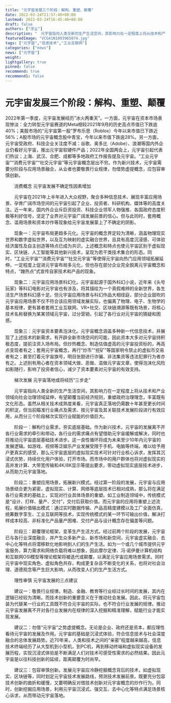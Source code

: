 ```yaml
---
title: "元宇宙发展三个阶段：解构、重塑、颠覆"
date: 2022-03-24T21:57:40+08:00
lastmod: 2022-03-24T16:45:40+08:00
draft: false
authors: ["浮尘"]
description: "　元宇宙指向人类全新的生产生活空间，其影响力在一定程度上将从技术和产业领域向社会治理领域延伸，有望颠覆当前经济规则，重塑政府治理理念，丰富既有文化形态。"
featuredImage: "VCG41N1093965074.jpg"
tags: ["元宇宙","信息技术","工业互联网"]
categories: ["news"]
news: ["元宇宙"]
weight: 
lightgallery: true
pinned: false
recommend: true
recommend1: false
---
```


# 元宇宙发展三个阶段：解构、重塑、颠覆



​     2022年第一季度，元宇宙发展经历“冰火两重天”。一方面，元宇宙在资本市场表现惨淡：全力转型元宇宙赛道的Meta相较2021年9月的历史高点市值已下跌逾40%；美股市场的“元宇宙第一股”罗布乐思（Roblox）今年以来市值已下跌近56%；A股市场的元宇宙概念股中青宝，今年以来市值下跌逾28%。另一方面，元宇宙受政府、科技企业关注度不减：谷歌、奥多比（Adobe）、浪潮等国内外企业仍看好元宇宙，推出元宇宙软硬件产品；2022年全国两会上，元宇宙引起代表们热议；上海、武汉、合肥、成都等多地政府工作报告提及元宇宙。“工业元宇宙”“消费元宇宙”“社交元宇宙”等元宇宙概念层出不穷。作为新兴技术，元宇宙需要分阶段与应用场景融合，从业者也要敬畏行业规律，勿借势虚提概念，应包容审慎创新。

　　消费概念 元宇宙发展不确定性因素增加

　　元宇宙在2021年上半年进入大众视野，聚合多种信息技术、展现丰富应用场景、孕育广阔市场空间的元宇宙引起了企业、投资者、科研机构、媒体等的高度关注。近一年来，国内外企业斥巨资投资、科技企业领军人物强推、各国政府态度积极等利好信号，坚定了业界对元宇宙广阔发展前景的信心。但与此同时，套用概念、滥用场景和资本炒作等现象给元宇宙发展蒙上了不确定的阴影。

　　现象一：元宇宙布局更趋多元化。元宇宙的概念界定较为清晰，涵盖物理现实世界和数字虚拟世界，以及互为映射的虚实融合世界，且具有高度沉浸感、可体验经济属性及自主创造等特点已成为共识，上述概念和特点也使元宇宙区别于虚拟现实、区块链、人工智能等其他新兴技术，呈现为若干类技术集合的形态。同时，“工业元宇宙”“消费元宇宙”“社交元宇宙”等使得元宇宙向热门应用领域拓展延伸，一定程度上促进元宇宙布局多元化，但也存在部分企业完全脱离元宇宙概念和特点，“蹭热点”式宣传自家技术和产品的现象。

　　现象二：元宇宙应用场景科幻化。元宇宙起源于国外科幻小说，近年来《头号玩家》等科幻电影对元宇宙也有涉及，将其描绘为一个真假难辨的全新世界，各生活生产场景科幻感十足。但元宇宙应用场景与科幻作品大相径庭，部分企业鼓吹的元宇宙应用场景不仅不符合该应用领域发展实际，也偏离了物理、电子、生物学的基本规律，更有甚者套用工业互联网、VR+社交、区块链溯源等既有场景，将核心技术名称替换为某某领域元宇宙，过分营销，引起了各行业对元宇宙的猜疑和困惑。

　　现象三：元宇宙资本要素泡沫化。元宇宙概念涵盖多种新一代信息技术，并展现了上述技术的新需求，有开辟全新市场空间的可能，因此资本大多对元宇宙持积极态度，提前注资入场布局。但炒热概念、制造估值虚高的元宇宙投资标的，再高点变现者有之；套用元宇宙概念，再行“炒币”“挖矿”等国家明令禁止的虚拟币交易者有之；甚至打着元宇宙旗号，明目张胆进行诈骗、非法集资等违法犯罪行为者亦有之。上述别有用心者在资本领域大做、恶做、滥做元宇宙文章，使得泡沫化风险如影随行，影响了投资者信心，减少了资本要素对元宇宙的有效支持。

　　梯次发展 元宇宙落地或将经历“三步走”

　　元宇宙指向人类全新的生产生活空间，其影响力在一定程度上将从技术和产业领域向社会治理领域延伸，有望颠覆当前经济规则，重塑政府治理理念，丰富既有文化形态。虽然从相关技术成熟度来看，元宇宙真正落地仍需数十年甚至更长时间的积淀，但当前瞄准行业痛点及需求、按元宇宙及其关联技术发展阶段进行有效应用，从而分三个阶段梯次实现行业赋能的价值巨大。

　　阶段一：解构行业需求，夯实底层基础。作为新兴技术，元宇宙的发展离不开各行业需求的牵引和带动，各行业的需求痛点有望借助元宇宙缓解或解决，同时也将推动元宇宙底层基础技术进步。这一良性循环将成为未来至少10年内元宇宙的发展逻辑。如游戏、视频等泛娱乐产业发展受限于手机、电脑等终端，难以给予用户更真实的感受，那么元宇宙底层的虚拟现实技术可针对行业核心诉求，发挥其沉浸式优势，持续优化用户体验，打开市场。而市场中的用户群体也将对虚拟现实的高并发计算、大带宽传输和4K/8K显示等提出要求，带动虚拟现实底层技术进步，从而助力元宇宙落地。

　　阶段二：重塑应用场景，拓展新兴模式。经过第一阶段的发展，元宇宙与应用场景结合更为紧密，虚拟现实、计算、网络等底层技术已相对成熟，那么将在满足各行业需求的基础上，实现对行业具体场景的重塑。如工业制造领域中，传统模式是“设计、打样、量产、交付”，交付后获取价值。而元宇宙的应用将重塑上述流程，拓展价值输出模式：通过实时数据传输、产品高精度建模以及工厂全面仿真，统筹数字孪生、工业互联网等技术，实现传统模式的某一环节可输出价值，解决打样成本较高、非标准化产品量产困难、交付产品与设计概念存在偏差等问题。

　　阶段三：颠覆理论框架，变革生产生活方式。经过前两个阶段的发展，元宇宙已与各行业深度融合，并产生众多新产业、新市场和新空间，元宇宙虚实融合、去中心化等特点将潜移默化地影响到人们的生产生活。如为一个或几个城市提供元宇宙服务，算力需求和网络负载将难以想象，因此摩尔定律、冯·诺伊曼计算机结构和互联网OSI模型等理论框架将被迭代或颠覆，以满足元宇宙应用场景需求。同时元宇宙中现实角色、虚拟角色共存，构成更复杂且不断变化的关系，也将对社会治理、道德观念等产生巨大影响，从而改变人们的生产生活方式。

　　理性审慎 元宇宙发展的三点建议

　　建议一：敬畏行业规律。制造、金融、教育等行业经过长时间的发展，其内在逻辑已经较为清晰。而技术创新的重要意义在于推动社会发展。因此，将元宇宙包装为代替某一行业的工具既不符合元宇宙的实际，也不符合行业发展的规律。推动元宇宙发展离不开对各行业发展内在规律的深入挖掘和精准理解，赋能行业才能实现发展。

　　建议二：勿借“元宇宙”之势虚提概念。无论是企业、政府还是资本，都应理性看待元宇宙的发展及作用。元宇宙的基础是沉浸式体验，符合信息技术与社会深度融合的总体发展趋势。近70年来，人类和技术之间的“亲密”程度越来越高，信息技术终端经历了从大型机到小型机，到PC机，再到移动终端和虚拟现实设备的发展历程，实现沉浸式体验是不断满足人们对技术可感受性需求的必然结果。因此元宇宙是以往科技创新的延续，距离颠覆为时尚早。

　　建议三：包容审慎创新。发展元宇宙应冷静挖掘概念背后的技术，如虚拟现实、区块链等，同时划定元宇宙技术发展路线，预测技术发展前景。既要充分包容技术创新的曲折和缓慢，又要明确反对借技术创新对元宇宙概念的炒作行为。同时，创新挖掘应用场景，利用元宇宙沉浸式、强交互、去中心化等特点满足场景核心诉求，从而带动元宇宙落地。